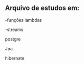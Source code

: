 ## Arquivo de estudos em:
<p>-funções lambdas</p>
<p>-streams</p>
<p>postgre</p>
<p>Jpa</p>
<p>hibernate</p>
